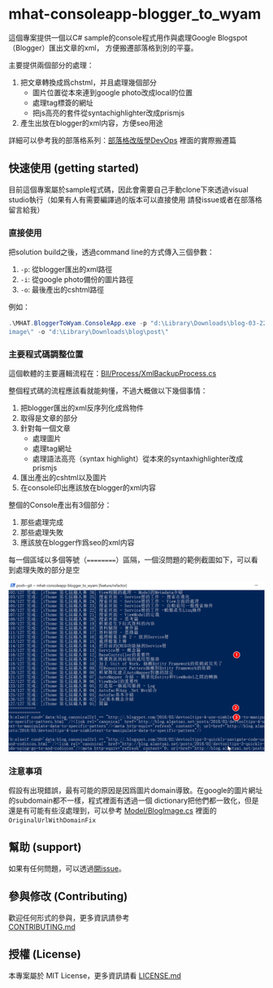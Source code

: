 ﻿# mhat-consoleapp-blogger_to_wyam

這個專案提供一個以C# sample的console程式用作與處理Google Blogspot（Blogger）匯出文章的xml，
方便搬遷部落格到別的平臺。

主要提供兩個部分的處理：
1. 把文章轉換成爲chstml，并且處理幾個部分
    - 圖片位置從本來連到google photo改成local的位置
    - 處理tag標簽的網址
    - 把js高亮的套件從syntachighlighter改成prismjs
2. 產生出放在blogger的xml内容，方便seo用途

詳細可以參考我的部落格系列：[部落格改版學DevOps](http://blog.alantsai.net/tags/%E3%80%8C%E9%83%A8%E8%90%BD%E6%A0%BC%E6%94%B9%E7%89%88%E5%AD%B8devops%E3%80%8D)
裡面的實際搬遷篇

## 快速使用 (getting started)

目前這個專案屬於sample程式碼，因此會需要自己手動clone下來透過visual studio執行（如果有人有需要編譯過的版本可以直接使用
請發issue或者在部落格留言給我）

### 直接使用

把solution build之後，透過command line的方式傳入三個參數：
1. `-p`: 從blogger匯出的xml路徑
2. `-i`: 從google photo備份的圖片路徑
3. `-o`: 最後產出的cshtml路徑

例如：
```powershell
.\MHAT.BloggerToWyam.ConsoleApp.exe -p "d:\Library\Downloads\blog-03-22-2018.xml" -i "d:\Library\Downloads\blog\
image\" -o "d:\Library\Downloads\blog\post\"
```

### 主要程式碼調整位置

這個軟體的主要邏輯流程在：[Bll/Process/XmlBackupProcess.cs](/src/MHAT.BloggerToWyam.ConsoleApp/Bll\Process\XmlBackupProcess.cs)

整個程式碼的流程應該看就能夠懂，不過大概做以下幾個事情：
1. 把blogger匯出的xml反序列化成爲物件
2. 取得是文章的部分
3. 針對每一個文章
    - 處理圖片
    - 處理tag網址
    - 處理語法高亮（syntax highlight）從本來的syntaxhighlighter改成prismjs
4. 匯出產出的cshtml以及圖片
5. 在console印出應該放在blogger的xml内容

整個的Console產出有3個部分：
1. 那些處理完成
2. 那些處理失敗
3. 應該放在blogger作爲seo的xml内容

每一個區域以多個等號（`========`）區隔，一個沒問題的範例截圖如下，可以看到處理失敗的部分是空

![產出返利](/docs/assets/output-with-no-error.png)

### 注意事項

假設有出現錯誤，最有可能的原因是因爲圖片domain導致。在google的圖片網址的subdomain都不一樣，程式裡面有透過一個
dictionary把他們都一致化，但是還是有可能有些沒處理到，可以參考 [Model/BlogImage.cs](/src/MHAT.BloggerToWyam.ConsoleApp/Model/BlogImage.cs)
裡面的`OriginalUrlWithDomainFix`

## 幫助 (support)

如果有任何問題，可以透過[開issue](https://github.com/alantsai/mhat-consoleapp-blogger_to_wyam/issues/new)。

## 參與修改 (Contributing)

歡迎任何形式的參與，更多資訊請參考  
[CONTRIBUTING.md](CONTRIBUTING.md)

## 授權 (License)

本專案屬於 MIT License，更多資訊請看 [LICENSE.md](LICENSE.md)
